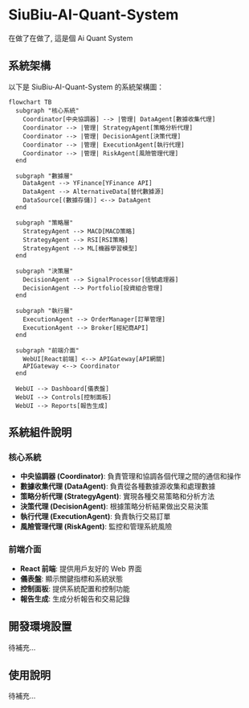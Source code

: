 # SiuBiu-AI-Quant-System

在做了在做了, 這是個 Ai Quant System

## 系統架構

以下是 SiuBiu-AI-Quant-System 的系統架構圖：

```mermaid
flowchart TB
  subgraph "核心系統"
    Coordinator[中央協調器] --> |管理| DataAgent[數據收集代理]
    Coordinator --> |管理| StrategyAgent[策略分析代理]
    Coordinator --> |管理| DecisionAgent[決策代理]
    Coordinator --> |管理| ExecutionAgent[執行代理]
    Coordinator --> |管理| RiskAgent[風險管理代理]
  end

  subgraph "數據層"
    DataAgent --> YFinance[YFinance API]
    DataAgent --> AlternativeData[替代數據源]
    DataSource[(數據存儲)] <--> DataAgent
  end

  subgraph "策略層"
    StrategyAgent --> MACD[MACD策略]
    StrategyAgent --> RSI[RSI策略]
    StrategyAgent --> ML[機器學習模型]
  end

  subgraph "決策層"
    DecisionAgent --> SignalProcessor[信號處理器]
    DecisionAgent --> Portfolio[投資組合管理]
  end

  subgraph "執行層"
    ExecutionAgent --> OrderManager[訂單管理]
    ExecutionAgent --> Broker[經紀商API]
  end

  subgraph "前端介面"
    WebUI[React前端] <--> APIGateway[API網關]
    APIGateway <--> Coordinator
  end

  WebUI --> Dashboard[儀表盤]
  WebUI --> Controls[控制面板]
  WebUI --> Reports[報告生成]
```

## 系統組件說明

### 核心系統

- **中央協調器 (Coordinator)**: 負責管理和協調各個代理之間的通信和操作
- **數據收集代理 (DataAgent)**: 負責從各種數據源收集和處理數據
- **策略分析代理 (StrategyAgent)**: 實現各種交易策略和分析方法
- **決策代理 (DecisionAgent)**: 根據策略分析結果做出交易決策
- **執行代理 (ExecutionAgent)**: 負責執行交易訂單
- **風險管理代理 (RiskAgent)**: 監控和管理系統風險

### 前端介面

- **React 前端**: 提供用戶友好的 Web 界面
- **儀表盤**: 顯示關鍵指標和系統狀態
- **控制面板**: 提供系統配置和控制功能
- **報告生成**: 生成分析報告和交易記錄

## 開發環境設置

待補充...

## 使用說明

待補充...
